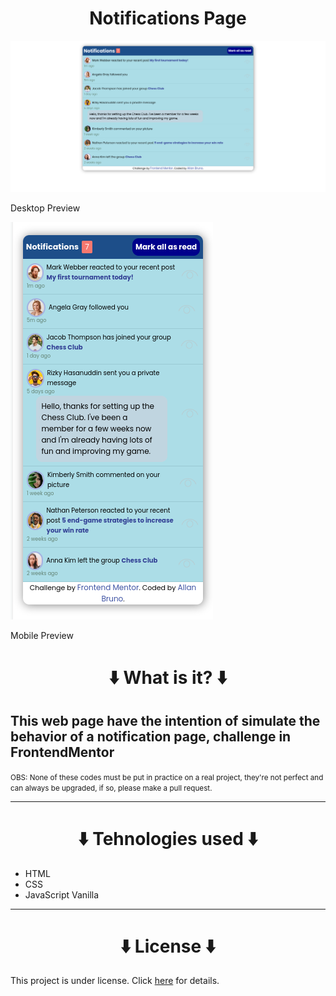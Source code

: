 <h1 align="center">Notifications Page</h1>

<img src="assets/previews/desktop-preview.png"/>

Desktop Preview

<img src="assets/previews/mobile-preview.png"/>

Mobile Preview

<h1 align="center">⬇️ What is it? ⬇️</h1>

## This web page have the intention of simulate the behavior of a notification page, challenge in FrontendMentor

<small>OBS: None of these codes must be put in practice on a real project, they're not perfect and can always be upgraded, if so, please make a pull request.</small>

---

<h1 align="center">⬇️ Tehnologies used ⬇️</h1>

- HTML
- CSS
- JavaScript Vanilla

---

<h1 align="center">⬇️ License ⬇️</h1>

This project is under license. Click [here](/LICENSE) for details.
